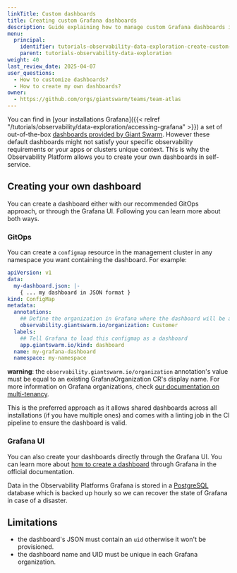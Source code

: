 ```yaml
---
linkTitle: Custom dashboards
title: Creating custom Grafana dashboards
description: Guide explaining how to manage custom Grafana dashboards in the Observability Platform.
menu:
  principal:
    identifier: tutorials-observability-data-exploration-create-custom-dashboards
    parent: tutorials-observability-data-exploration
weight: 40
last_review_date: 2025-04-07
user_questions:
  - How to customize dashboards?
  - How to create my own dashboards?
owner:
  - https://github.com/orgs/giantswarm/teams/team-atlas
---
```


You can find in [your installations Grafana]({{< relref "/tutorials/observability/data-exploration/accessing-grafana" >}}) a set of out-of-the-box [dashboards provided by Giant Swarm](https://github.com/giantswarm/dashboards). However these default dashboards might not satisfy your specific observability requirements or your apps or clusters unique context. This is why the Observability Platform allows you to create your own dashboards in self-service.

## Creating your own dashboard

You can create a dashboard either with our recommended GitOps approach, or through the Grafana UI. Following you can learn more about both ways. 

### GitOps

You can create a `configmap` resource in the management cluster in any namespace you want containing the dashboard. For example:

```yaml
apiVersion: v1
data:
  my-dashboard.json: |-
    { ... my dashboard in JSON format }
kind: ConfigMap
metadata:
  annotations:
    ## Define the organization in Grafana where the dashboard will be added
    observability.giantswarm.io/organization: Customer
  labels:
    ## Tell Grafana to load this configmap as a dashboard
    app.giantswarm.io/kind: dashboard
  name: my-grafana-dashboard
  namespace: my-namespace
```

__warning__: the `observability.giantswarm.io/organization` annotation's value must be equal to an existing GrafanaOrganization CR's display name. For more information on Grafana organizations, check [our documentation on multi-tenancy](https://docs.giantswarm.io/tutorials/observability/multi-tenancy/).

This is the preferred approach as it allows shared dashboards across all installations (if you have multiple ones) and comes with a linting job in the CI pipeline to ensure the dashboard is valid.

### Grafana UI

You can also create your dashboards directly through the Grafana UI. You can learn more about [how to create a dashboard](https://grafana.com/docs/grafana/latest/dashboards/build-dashboards/create-dashboard/) through Grafana in the official documentation. 

Data in the Observability Platforms Grafana is stored in a [PostgreSQL](https://www.postgresql.org/) database which is backed up hourly so we can recover the state of Grafana in case of a disaster.

## Limitations

- the dashboard's JSON must contain an `uid` otherwise it won't be provisioned.
- the dashboard name and UID must be unique in each Grafana organization.
